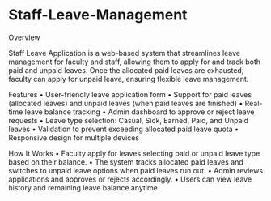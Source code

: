 # Staff-Leave-Management
Overview

Staff Leave Application is a web-based system that streamlines leave management for faculty and staff, allowing them to apply for and track both paid and unpaid leaves. Once the allocated paid leaves are exhausted, faculty can apply for unpaid leave, ensuring flexible leave management.

Features
	•	User-friendly leave application form
	•	Support for paid leaves (allocated leaves) and unpaid leaves (when paid leaves are finished)
	•	Real-time leave balance tracking
	•	Admin dashboard to approve or reject leave requests
	•	Leave type selection: Casual, Sick, Earned, Paid, and Unpaid leaves
	•	Validation to prevent exceeding allocated paid leave quota
	•	Responsive design for multiple devices

How It Works
	•	Faculty apply for leaves selecting paid or unpaid leave type based on their balance.
	•	The system tracks allocated paid leaves and switches to unpaid leave options when paid leaves run out.
	•	Admin reviews applications and approves or rejects accordingly.
	•	Users can view leave history and remaining leave balance anytime
